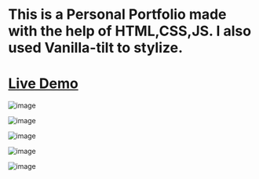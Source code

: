 <h1>This is a Personal Portfolio made with the help of HTML,CSS,JS. I also used Vanilla-tilt to stylize.</h1>

<h1><a href='https://betabot2002.github.io/Portfolio/' target='_blank'>Live Demo</a></h1>

![image](https://user-images.githubusercontent.com/105705266/195173368-0b60e88a-5da0-446a-845d-47d22a69a09c.png)

![image](https://user-images.githubusercontent.com/105705266/195173443-1aafc483-2e89-433d-ae7e-a1717d649c24.png)

![image](https://user-images.githubusercontent.com/105705266/195173710-24a851e3-9597-4567-9144-2b44c555fa27.png)

![image](https://user-images.githubusercontent.com/105705266/195173559-9fc9c5e7-3828-44c0-a3e5-c95878618ac6.png)

![image](https://user-images.githubusercontent.com/105705266/195173810-1fc4f100-59cd-4074-8bd3-ea8fbc481b42.png)


